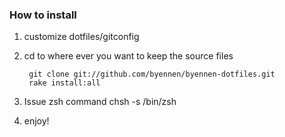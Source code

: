 ### How to install
1. customize dotfiles/gitconfig

2. cd to where ever you want to keep the source files

        git clone git://github.com/byennen/byennen-dotfiles.git
        rake install:all
        
3. Issue zsh command
        chsh -s /bin/zsh

4. enjoy!
